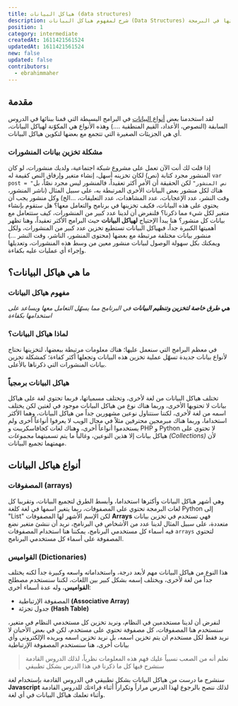 ```yaml
---
title: هياكل البيانات (data structures)
description: شرح لمفهوم هياكل البيانات (Data Structures) وأهميتها في البرمجة
position: 1
category: intermediate
createdAt: 1611421561524
updatedAt: 1611421561524
new: false
updated: false
contributors:
  - ebrahimmaher
---
```

## مقدمة
لقد استخدمنا بعض [أنواع البيانات](/tutorials/algorithms/fundamentals/datatypes) في البرامج البسيطة التي قمنا ببنائها في الدروس السابقة (النصوص، اﻷعداد، القيم المنطقية ....) وهذه اﻷنواع هي المكوّنة لهياكل البيانات، أي هي الجزيئات الصغيرة التي 
تتجمع مع بعضها لتكوين هياكل البيانات.

### مشكلة تخزين بيانات المنشورات
إذا قلت لك أنت اﻵن تعمل على مشروع شبكة اجتماعية، ولديك منشورات، لو كان المنشور مجرد كتابة (نص) لكان تخزينه أسهل، إنشاء متغير وإرفاق النص كقيمة له `var post = "نص المنشور"` لكن الحقيقة أن اﻷمر أكثر تعقيداً، فالمنشور ليس مجرد نصّاً، بل هناك لكل منشور بعض البيانات اﻷخرى المرتبطة به، على سبيل المثال (ناشر المنشور، وقت النشر، عدد اﻹعجابات، عدد المشاهدات، عدد التعليقات، ...الخ) وكل منشور يجب أن يحتوي على هذه البيانات، فكيف تخزينها في برنامج والتعامل معها؟ هل ستقوم بإنشاء متغير لكل شيء مما ذكرنا؟ فلنفرض أن لدينا عدد كبير من المنشورات، كيف ستتعامل مع بيانات كل منشور؟ هنا يبدأ اﻹحتياج **لهياكل البيانات** حيث البرامج اﻷكثر تعقيداً، وهنا تظهر أهميتها الكبيرة جداً، فبهياكل البيانات تستطيع تخزين عدد كبير من المنشورات، ولكل منشور بيانات مختلفة مرتبطة مع بعضها (محتوى المنشور، الناشر، وقت النشر ...) ويمكنك بكل سهولة الوصول لبيانات منشور معين من وسط هذه المنشورات، وتعديلها وإجراء أي عمليات عليه بكفاءة.

## ما هي هياكل البيانات؟
### مفهوم هياكل البيانات
***هي طرق خاصة لتخزين وتنظيم البيانات** في البرنامج مما يسهّل التعامل معها ويساعد على استخدامها بكفاءة*

### لماذا هياكل البيانات؟
في معظم البرامج التي سنعمل عليها؛ هناك معلومات مرتبطة ببعضها، لتخزينها نحتاج ﻷنواع بيانات جديدة تسهّل عملية تخزين هذه البيانات وتجعلها أكثر كفاءة؛ كمشكلة تخزين بيانات المنشورات التي ذكرناها باﻷعلى.

### هياكل البيانات برمجياً
تختلف هياكل البيانات من لغة ﻷخرى، وتختلف مسمياتها، فربما تحتوي لغة على هياكل بيانات لا تحتويها اﻷخرى، وربما هناك نوع من هياكل البيانات موجود في لغتين لكن يختلف اسمه من لغة ﻷخرى، لكننا سنتناول نوعين مشهورين جداً من هياكل البيانات، وهما اﻷكثر استخداما، وربما هناك مبرمجين محترفين مثلاً في مجال الويب لا يعرفوا أنواعاً أخرى ولم يستخدموا أنواعاً أخرى، وهناك لغات كجافاسكريبت و PHP و Python لا تحتوي على هياكل بيانات إلا هذين النوعين، وغالباً ما يتم تسميتهما *مجموعات (Collections)* ﻷن مهمتهما تجميع البيانات.

## أنواع هياكل البيانات

### المصفوفات (arrays)
وهي أشهر هياكل البيانات وأكثرها استخداما، وأبسط الطرق لتجميع البيانات، وتقريبا كل لغات البرمجة تحتوي على المصفوفات، ربما يتغير اسمها في لغة كلغة Python إلى "List" لكن اﻹسم اﻷشهر لها المصفوفات **Arrays**
فهي تستخدم في تخزين بيانات متعددة، على سبيل المثال لدينا عدد من اﻷشخاص في البرنامج، نريد أن ننشئ متغير نضع فيه أسماء كل مستخدمي البرنامج، يمكننا هنا استخدام المصفوفات `arrays` لتحتوي المصفوفة على أسماء كل مستخدمي البرنامج.

### القواميس (Dictionaries)
هذا النوع من هياكل البيانات مهم ﻷبعد درجة، واستخداماته واسعه وكبيرة جداً لكنه يختلف جداً من لغة لأخرى، ويختلف إسمه بشكل كبير بين اللغات، لكننا سنستخدم مصطلح **القواميس**، وله عدة أسماء أخرى:

- المصفوفة اﻹرتباطية **(Associative Array)**
- جدول تجزئة **(Hash Table)**

لنفرض أن لدينا مستخدمين في النظام، ونريد تخزين كل مستخدمي النظام في متغير، سنستخدم هنا المصفوفات، كل مصفوفة تحتوي على مستخدم، لكن في بعض اﻷحيان لا نريد فقط لكل مستخدم ان يتم تخزين اسمه، بل نريد تخزين اسمه وبريده اﻹلكتروني وأي بيانات أخرى، هنا سنستخدم المصفوفة اﻹرتباطية

> نعلم أنه من الصعب نسبياً عليك فهم هذه المعلومات نظرياً، لذلك الدروس القادمة سنشرح فيها كل ما ذكرنا في هذا الدرس بشكل تطبيقي

<base-alert type="next">

سنشرح ما درست من هياكل البيانات بشكل تطبيقي في الدروس القادمة بإستخدام لغة **Javascript** لذلك ننصح بالرجوع لهذا الدرس مراراً وتكراراً أثناء قراءتك للدروس القادمة وأثناء تعلمك هياكل البيانات في أي لغة.

</base-alert>
